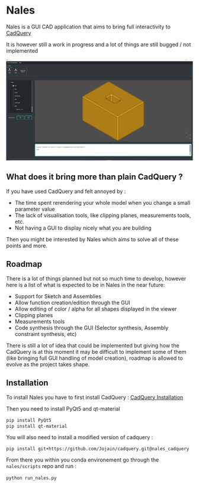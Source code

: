 # Nales

Nales is a GUI CAD application that aims to bring full interactivity to [CadQuery](https://github.com/CadQuery/cadquery/blob/master/README.md)

It is however still a work in progress and a lot of things are still bugged / not implemented


![Nales](./docs/readme_img_presentation.PNG)

## What does it bring more than plain CadQuery ?

If you have used CadQuery and felt annoyed by :
- The time spent rerendering your whole model when you change a small parameter value
- The lack of visualisation tools, like clipping planes, measurements tools, etc.
- Not having a GUI to display nicely what you are building

Then you might be interested by Nales which aims to solve all of these points and more.

## Roadmap

There is a lot of things planned but not so much time to develop, however here is a list of what is expected to be in Nales in the near future:

- Support for Sketch and Assemblies
- Allow function creation/edition through the GUI
- Allow editing of color / alpha for all shapes displayed in the viewer
- Clipping planes
- Measurements tools
- Code synthesis through the GUI (Selector synthesis, Assembly constraint synthesis, etc)

There is still a lot of idea that could be implemented but giving how the CadQuery is at this moment it may be difficult to implement some of them (like bringing full GUI handling of model creation), roadmap is allowed to evolve as the project takes shape.

## Installation 

To install Nales you have to first install CadQuery :
[CadQuery Installation](https://github.com/CadQuery/cadquery#getting-started) 

Then you need to install PyQt5 and qt-material

```
pip install PyQt5
pip install qt-material
```

You will also need to install a modified version of cadquery :

```
pip install git+https://github.com/Jojain/cadquery.git@nales_cadquery
```

From there you within you conda environement go through the `nales/scripts` repo and run :

`python run_nales.py`